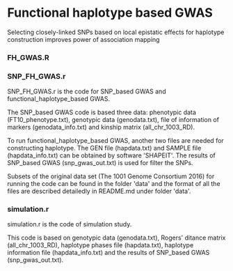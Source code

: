 # Functional haplotype based GWAS
Selecting closely-linked SNPs based on local epistatic effects for haplotype construction improves power of association mapping

### FH_GWAS.R



### SNP_FH_GWAS.r
SNP_FH_GWAS.r is the code for SNP_based GWAS and functional_haplotype_based GWAS.

The SNP_based GWAS code is based three data: phenotypic data (FT10_phenotype.txt), genotypic data (genodata.txt), file of information of markers (genodata_info.txt) and kinship matrix (all_chr_1003_RD). 

To run functional_haplotype_based GWAS, another two files are needed for constructing haplotype. The GEN file (hapdata.txt) and SAMPLE file (hapdata_info.txt) can be obtained by software 'SHAPEIT'. The results of SNP_based GWAS (snp_gwas_out.txt) is used for filter the SNPs.
 
Subsets of the original data set (The 1001 Genome Consortium 2016) for running the code can be found in the folder 'data' and the format of all the files are described detailedly in README.md under folder 'data'.


### simulation.r
simulation.r is the code of simulation study.

This code is based on genotypic data (genodata.txt), Rogers' ditance matrix  (all_chr_1003_RD), haplotype phases file (hapdata.txt), haplotype information file (hapdata_info.txt) and the results of SNP_based GWAS (snp_gwas_out.txt).


